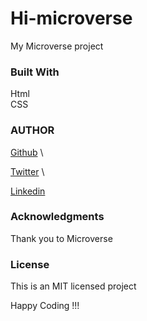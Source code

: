 # Hi-microverse

My Microverse project

### Built With
Html<br />
CSS

### AUTHOR
<a href="https://github.com/BlakeYall">Github</a> \

<a href="https://twitter.com/Thee_indigo1">Twitter</a> \

<a href="https://www.linkedin.com/in/https://www.linkedin.com/in/inyambo-situmbeko-524bb7229/">Linkedin</a>

### Acknowledgments
Thank you to Microverse

### License
This is an MIT licensed project

Happy Coding !!!
